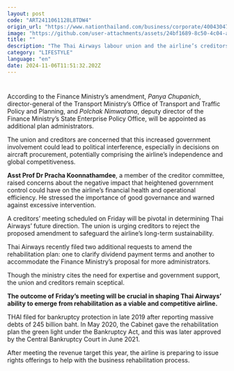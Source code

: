 ```yaml
---
layout: post
code: "ART2411061128L8TDW4"
origin_url: "https://www.nationthailand.com/business/corporate/40043047"
image: "https://github.com/user-attachments/assets/24bf1689-8c50-4c04-ac59-94fc89c56565"
title: ""
description: "The Thai Airways labour union and the airline’s creditors have voiced strong opposition to a proposed amendment that seeks to add two government officials as its business rehabilitation plan administrators."
category: "LIFESTYLE"
language: "en"
date: 2024-11-06T11:51:32.202Z
---
```


# 









According to the Finance Ministry’s amendment, _Panya Chupanich_, director-general of the Transport Ministry’s Office of Transport and Traffic Policy and Planning, and _Polchak Nimwatana_, deputy director of the Finance Ministry’s State Enterprise Policy Office, will be appointed as additional plan administrators.

The union and creditors are concerned that this increased government involvement could lead to political interference, especially in decisions on aircraft procurement, potentially comprising the airline’s independence and global competitiveness.

**Asst Prof Dr Pracha Koonnathamdee**, a member of the creditor committee, raised concerns about the negative impact that heightened government control could have on the airline’s financial health and operational efficiency. He stressed the importance of good governance and warned against excessive intervention.

A creditors’ meeting scheduled on Friday will be pivotal in determining Thai Airways’ future direction. The union is urging creditors to reject the proposed amendment to safeguard the airline’s long-term sustainability.



Thai Airways recently filed two additional requests to amend the rehabilitation plan: one to clarify dividend payment terms and another to accommodate the Finance Ministry’s proposal for more administrators.

Though the ministry cites the need for expertise and government support, the union and creditors remain sceptical.

**The outcome of Friday’s meeting will be crucial in shaping Thai Airways’ ability to emerge from rehabilitation as a viable and competitive airline.**

THAI filed for bankruptcy protection in late 2019 after reporting massive debts of 245 billion baht. In May 2020, the Cabinet gave the rehabilitation plan the green light under the Bankruptcy Act, and this was later approved by the Central Bankruptcy Court in June 2021.

After meeting the revenue target this year, the airline is preparing to issue rights offerings to help with the business rehabilitation process.